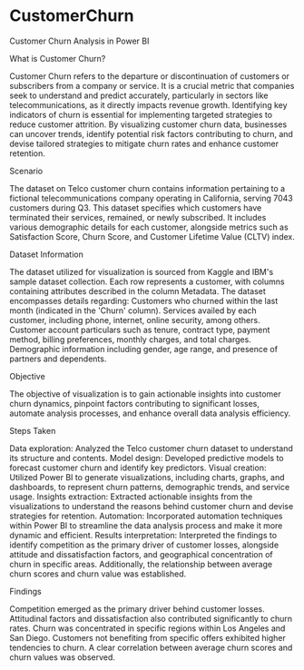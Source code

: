 # CustomerChurn
Customer Churn Analysis in Power BI


What is Customer Churn?

Customer Churn refers to the departure or discontinuation of customers or subscribers from a company or service. It is a crucial metric that companies seek to understand and predict accurately, particularly in sectors like telecommunications, as it directly impacts revenue growth. Identifying key indicators of churn is essential for implementing targeted strategies to reduce customer attrition.
By visualizing customer churn data, businesses can uncover trends, identify potential risk factors contributing to churn, and devise tailored strategies to mitigate churn rates and enhance customer retention.

Scenario

The dataset on Telco customer churn contains information pertaining to a fictional telecommunications company operating in California, serving 7043 customers during Q3. This dataset specifies which customers have terminated their services, remained, or newly subscribed. It includes various demographic details for each customer, alongside metrics such as Satisfaction Score, Churn Score, and Customer Lifetime Value (CLTV) index.

Dataset Information

The dataset utilized for visualization is sourced from Kaggle and IBM's sample dataset collection. Each row represents a customer, with columns containing attributes described in the column Metadata. The dataset encompasses details regarding:
Customers who churned within the last month (indicated in the 'Churn' column).
Services availed by each customer, including phone, internet, online security, among others.
Customer account particulars such as tenure, contract type, payment method, billing preferences, monthly charges, and total charges.
Demographic information including gender, age range, and presence of partners and dependents.

Objective

The objective of visualization is to gain actionable insights into customer churn dynamics, pinpoint factors contributing to significant losses, automate analysis processes, and enhance overall data analysis efficiency.

Steps Taken

Data exploration: Analyzed the Telco customer churn dataset to understand its structure and contents.
Model design: Developed predictive models to forecast customer churn and identify key predictors.
Visual creation: Utilized Power BI to generate visualizations, including charts, graphs, and dashboards, to represent churn patterns, demographic trends, and service usage.
Insights extraction: Extracted actionable insights from the visualizations to understand the reasons behind customer churn and devise strategies for retention.
Automation: Incorporated automation techniques within Power BI to streamline the data analysis process and make it more dynamic and efficient.
Results interpretation: Interpreted the findings to identify competition as the primary driver of customer losses, alongside attitude and dissatisfaction factors, and geographical concentration of churn in specific areas. Additionally, the relationship between average churn scores and churn value was established.

Findings

Competition emerged as the primary driver behind customer losses.
Attitudinal factors and dissatisfaction also contributed significantly to churn rates.
Churn was concentrated in specific regions within Los Angeles and San Diego.
Customers not benefiting from specific offers exhibited higher tendencies to churn.
A clear correlation between average churn scores and churn values was observed.




